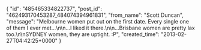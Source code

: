  {
   "id": "485465334822737",
   "post_id": "462493170453287_484074394961831",
   "from_name": "Scott Duncan",
   "message": "Melbourne women put out on the first date. Every single one of them I ever met...\n\n...I liked it there.\n\n...Brisbane women are pretty lax too.\n\nSYDNEY women, they are uptight. :P",
   "created_time": "2013-02-27T04:42:25+0000"
 }
